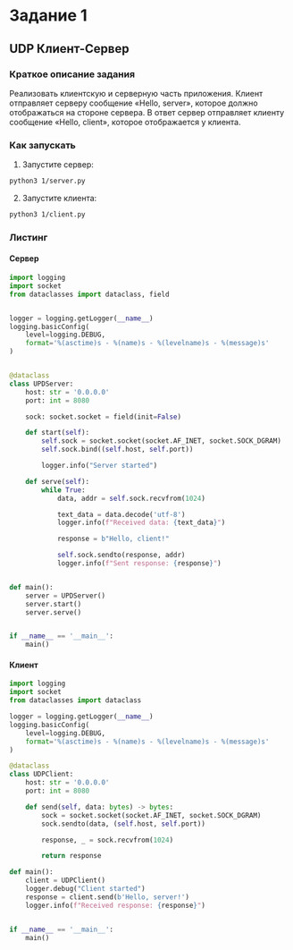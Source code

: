 # Задание 1

## UDP Клиент-Сервер

### Краткое описание задания

Реализовать клиентскую и серверную часть приложения. Клиент отправляет серверу сообщение «Hello, server», которое должно
отображаться на стороне сервера. В ответ сервер отправляет клиенту сообщение «Hello, client», которое отображается у
клиента.

### Как запускать

1. Запустите сервер:

``` bash
python3 1/server.py
```

2. Запустите клиента:

``` bash
python3 1/client.py
```

### Листинг
#### Сервер
``` python
import logging
import socket
from dataclasses import dataclass, field


logger = logging.getLogger(__name__)
logging.basicConfig(
    level=logging.DEBUG,
    format='%(asctime)s - %(name)s - %(levelname)s - %(message)s'
)


@dataclass
class UPDServer:
    host: str = '0.0.0.0'
    port: int = 8080

    sock: socket.socket = field(init=False)

    def start(self):
        self.sock = socket.socket(socket.AF_INET, socket.SOCK_DGRAM)
        self.sock.bind((self.host, self.port))

        logger.info("Server started")

    def serve(self):
        while True:
            data, addr = self.sock.recvfrom(1024)

            text_data = data.decode('utf-8')
            logger.info(f"Received data: {text_data}")

            response = b"Hello, client!"

            self.sock.sendto(response, addr)
            logger.info(f"Sent response: {response}")


def main():
    server = UPDServer()
    server.start()
    server.serve()


if __name__ == '__main__':
    main()
```

#### Клиент

``` python
import logging
import socket
from dataclasses import dataclass

logger = logging.getLogger(__name__)
logging.basicConfig(
    level=logging.DEBUG,
    format='%(asctime)s - %(name)s - %(levelname)s - %(message)s'
)

@dataclass
class UDPClient:
    host: str = '0.0.0.0'
    port: int = 8080

    def send(self, data: bytes) -> bytes:
        sock = socket.socket(socket.AF_INET, socket.SOCK_DGRAM)
        sock.sendto(data, (self.host, self.port))

        response, _ = sock.recvfrom(1024)

        return response

def main():
    client = UDPClient()
    logger.debug("Client started")
    response = client.send(b'Hello, server!')
    logger.info(f"Received response: {response}")


if __name__ == '__main__':
    main()
```